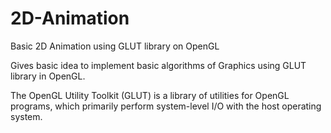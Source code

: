 # 2D-Animation
Basic 2D Animation using GLUT library on OpenGL

Gives basic idea to implement basic algorithms of Graphics using GLUT library in OpenGL.

The OpenGL Utility Toolkit (GLUT) is a library of utilities for OpenGL programs, which primarily perform system-level I/O with the host operating system.
